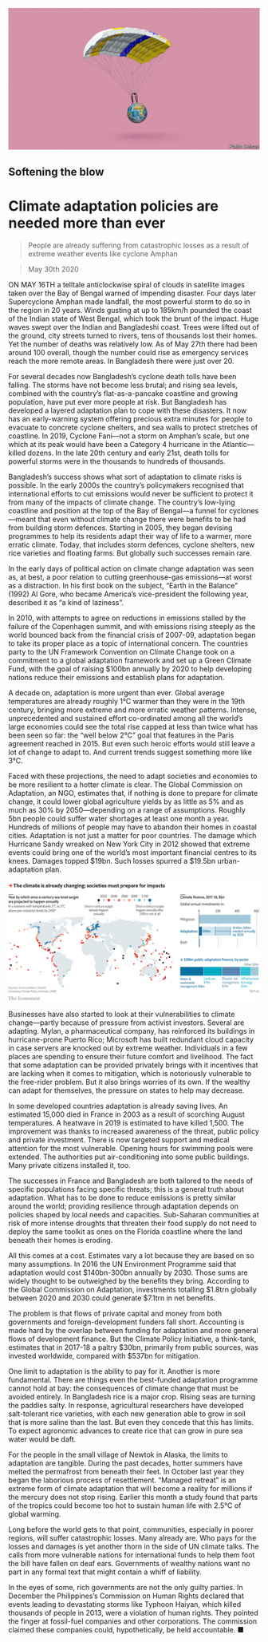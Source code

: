 ![](./images/20200530_SBD001_0.jpg)

## Softening the blow

# Climate adaptation policies are needed more than ever

> People are already suffering from catastrophic losses as a result of extreme weather events like cyclone Amphan

> May 30th 2020

ON MAY 16TH a telltale anticlockwise spiral of clouds in satellite images taken over the Bay of Bengal warned of impending disaster. Four days later Supercyclone Amphan made landfall, the most powerful storm to do so in the region in 20 years. Winds gusting at up to 185km/h pounded the coast of the Indian state of West Bengal, which took the brunt of the impact. Huge waves swept over the Indian and Bangladeshi coast. Trees were lifted out of the ground, city streets turned to rivers, tens of thousands lost their homes. Yet the number of deaths was relatively low. As of May 27th there had been around 100 overall, though the number could rise as emergency services reach the more remote areas. In Bangladesh there were just over 20.

For several decades now Bangladesh’s cyclone death tolls have been falling. The storms have not become less brutal; and rising sea levels, combined with the country’s flat-as-a-pancake coastline and growing population, have put ever more people at risk. But Bangladesh has developed a layered adaptation plan to cope with these disasters. It now has an early-warning system offering precious extra minutes for people to evacuate to concrete cyclone shelters, and sea walls to protect stretches of coastline. In 2019, Cyclone Fani—not a storm on Amphan’s scale, but one which at its peak would have been a Category 4 hurricane in the Atlantic—killed dozens. In the late 20th century and early 21st, death tolls for powerful storms were in the thousands to hundreds of thousands.

Bangladesh’s success shows what sort of adaptation to climate risks is possible. In the early 2000s the country’s policymakers recognised that international efforts to cut emissions would never be sufficient to protect it from many of the impacts of climate change. The country’s low-lying coastline and position at the top of the Bay of Bengal—a funnel for cyclones—meant that even without climate change there were benefits to be had from building storm defences. Starting in 2005, they began devising programmes to help its residents adapt their way of life to a warmer, more erratic climate. Today, that includes storm defences, cyclone shelters, new rice varieties and floating farms. But globally such successes remain rare.

In the early days of political action on climate change adaptation was seen as, at best, a poor relation to cutting greenhouse-gas emissions—at worst as a distraction. In his first book on the subject, “Earth in the Balance” (1992) Al Gore, who became America’s vice-president the following year, described it as “a kind of laziness”.

In 2010, with attempts to agree on reductions in emissions stalled by the failure of the Copenhagen summit, and with emissions rising steeply as the world bounced back from the financial crisis of 2007-09, adaptation began to take its proper place as a topic of international concern. The countries party to the UN Framework Convention on Climate Change took on a commitment to a global adaptation framework and set up a Green Climate Fund, with the goal of raising $100bn annually by 2020 to help developing nations reduce their emissions and establish plans for adaptation.

A decade on, adaptation is more urgent than ever. Global average temperatures are already roughly 1°C warmer than they were in the 19th century, bringing more extreme and more erratic weather patterns. Intense, unprecedented and sustained effort co-ordinated among all the world’s large economies could see the total rise capped at less than twice what has been seen so far: the “well below 2°C” goal that features in the Paris agreement reached in 2015. But even such heroic efforts would still leave a lot of change to adapt to. And current trends suggest something more like 3°C.

Faced with these projections, the need to adapt societies and economies to be more resilient to a hotter climate is clear. The Global Commission on Adaptation, an NGO, estimates that, if nothing is done to prepare for climate change, it could lower global agriculture yields by as little as 5% and as much as 30% by 2050—depending on a range of assumptions. Roughly 5bn people could suffer water shortages at least one month a year. Hundreds of millions of people may have to abandon their homes in coastal cities. Adaptation is not just a matter for poor countries. The damage which Hurricane Sandy wreaked on New York City in 2012 showed that extreme events could bring one of the world’s most important financial centres to its knees. Damages topped $19bn. Such losses spurred a $19.5bn urban-adaptation plan.

![](./images/20200530_SBC811.png)

Businesses have also started to look at their vulnerabilities to climate change—partly because of pressure from activist investors. Several are adapting. Mylan, a pharmaceutical company, has reinforced its buildings in hurricane-prone Puerto Rico; Microsoft has built redundant cloud capacity in case servers are knocked out by extreme weather. Individuals in a few places are spending to ensure their future comfort and livelihood. The fact that some adaptation can be provided privately brings with it incentives that are lacking when it comes to mitigation, which is notoriously vulnerable to the free-rider problem. But it also brings worries of its own. If the wealthy can adapt for themselves, the pressure on states to help may decrease.

In some developed countries adaptation is already saving lives. An estimated 15,000 died in France in 2003 as a result of scorching August temperatures. A heatwave in 2019 is estimated to have killed 1,500. The improvement was thanks to increased awareness of the threat, public policy and private investment. There is now targeted support and medical attention for the most vulnerable. Opening hours for swimming pools were extended. The authorities put air-conditioning into some public buildings. Many private citizens installed it, too.

The successes in France and Bangladesh are both tailored to the needs of specific populations facing specific threats; this is a general truth about adaptation. What has to be done to reduce emissions is pretty similar around the world; providing resilience through adaptation depends on policies shaped by local needs and capacities. Sub-Saharan communities at risk of more intense droughts that threaten their food supply do not need to deploy the same toolkit as ones on the Florida coastline where the land beneath their homes is eroding.

All this comes at a cost. Estimates vary a lot because they are based on so many assumptions. In 2016 the UN Environment Programme said that adaptation would cost $140bn-300bn annually by 2030. Those sums are widely thought to be outweighed by the benefits they bring. According to the Global Commission on Adaptation, investments totalling $1.8trn globally between 2020 and 2030 could generate $7.1trn in net benefits.

The problem is that flows of private capital and money from both governments and foreign-development funders fall short. Accounting is made hard by the overlap between funding for adaptation and more general flows of development finance. But the Climate Policy Initiative, a think-tank, estimates that in 2017-18 a paltry $30bn, primarily from public sources, was invested worldwide, compared with $537bn for mitigation.

One limit to adaptation is the ability to pay for it. Another is more fundamental. There are things even the best-funded adaptation programme cannot hold at bay: the consequences of climate change that must be avoided entirely. In Bangladesh rice is a major crop. Rising seas are turning the paddies salty. In response, agricultural researchers have developed salt-tolerant rice varieties, with each new generation able to grow in soil that is more saline than the last. But even they concede that this has limits. To expect agronomic advances to create rice that can grow in pure sea water would be daft.

For the people in the small village of Newtok in Alaska, the limits to adaptation are tangible. During the past decades, hotter summers have melted the permafrost from beneath their feet. In October last year they began the laborious process of resettlement. “Managed retreat” is an extreme form of climate adaptation that will become a reality for millions if the mercury does not stop rising. Earlier this month a study found that parts of the tropics could become too hot to sustain human life with 2.5°C of global warming.

Long before the world gets to that point, communities, especially in poorer regions, will suffer catastrophic losses. Many already are. Who pays for the losses and damages is yet another thorn in the side of UN climate talks. The calls from more vulnerable nations for international funds to help them foot the bill have fallen on deaf ears. Governments of wealthy nations want no part in any formal text that might contain a whiff of liability.

In the eyes of some, rich governments are not the only guilty parties. In December the Philippines’s Commission on Human Rights declared that events leading to devastating storms like Typhoon Haiyan, which killed thousands of people in 2013, were a violation of human rights. They pointed the finger at fossil-fuel companies and other corporations. The commission claimed these companies could, hypothetically, be held accountable. ■